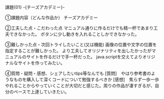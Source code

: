 課題{01} -{チーズアカデミー}-

①課題内容（どんな作品か）
チーズアカデミー

②工夫した点・こだわった点
マニュアル通りに作るだけでも精一杯であまり工夫できなかった。
ボタンに少し動きを入れることしかできなかった。

③難しかった点・次回トライしたいこと(又は機能)
画像の位置や文字の位置を指定することが難しかった。
より工夫してオリジナリティを出したかったがマニュアルのサイトを作るだけで手一杯だった。
java.scriptを交えてよりオリジナルなサイトを作ってみたい。

④質問・疑問・感想、シェアしたいtips等なんでも
[質問]　やはり参考書のようなものを購入して深くコードについて勉強するべきか
[感想]　焦らず一歩一歩やれることからやっていくことが大切だと感じた。周りの作品が凄すぎるが、自分のペースで上達していきたい。
